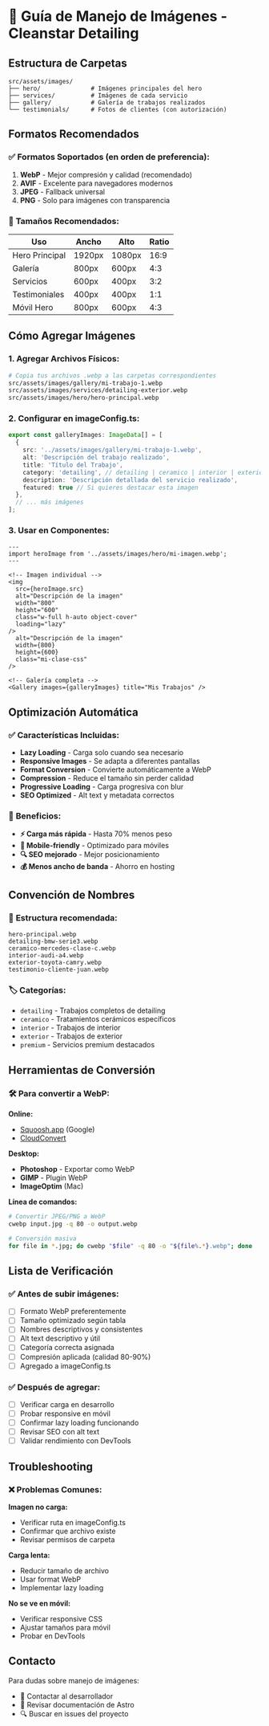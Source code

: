 # 📸 Guía de Manejo de Imágenes - Cleanstar Detailing

## Estructura de Carpetas

```
src/assets/images/
├── hero/              # Imágenes principales del hero
├── services/          # Imágenes de cada servicio
├── gallery/           # Galería de trabajos realizados
└── testimonials/      # Fotos de clientes (con autorización)
```

## Formatos Recomendados

### ✅ **Formatos Soportados (en orden de preferencia):**
1. **WebP** - Mejor compresión y calidad (recomendado)
2. **AVIF** - Excelente para navegadores modernos
3. **JPEG** - Fallback universal
4. **PNG** - Solo para imágenes con transparencia

### 📏 **Tamaños Recomendados:**

| Uso | Ancho | Alto | Ratio |
|-----|-------|------|-------|
| Hero Principal | 1920px | 1080px | 16:9 |
| Galería | 800px | 600px | 4:3 |
| Servicios | 600px | 400px | 3:2 |
| Testimoniales | 400px | 400px | 1:1 |
| Móvil Hero | 800px | 600px | 4:3 |

## Cómo Agregar Imágenes

### 1. **Agregar Archivos Físicos:**
```bash
# Copia tus archivos .webp a las carpetas correspondientes
src/assets/images/gallery/mi-trabajo-1.webp
src/assets/images/services/detailing-exterior.webp
src/assets/images/hero/hero-principal.webp
```

### 2. **Configurar en imageConfig.ts:**
```typescript
export const galleryImages: ImageData[] = [
  {
    src: '../assets/images/gallery/mi-trabajo-1.webp',
    alt: 'Descripción del trabajo realizado',
    title: 'Título del Trabajo',
    category: 'detailing', // detailing | ceramico | interior | exterior | premium
    description: 'Descripción detallada del servicio realizado',
    featured: true // Si quieres destacar esta imagen
  },
  // ... más imágenes
];
```

### 3. **Usar en Componentes:**
```astro
---
import heroImage from '../assets/images/hero/mi-imagen.webp';
---

<!-- Imagen individual -->
<img
  src={heroImage.src}
  alt="Descripción de la imagen"
  width="800"
  height="600"
  class="w-full h-auto object-cover"
  loading="lazy"
/>
  alt="Descripción de la imagen"
  width={800}
  height={600}
  class="mi-clase-css"
/>

<!-- Galería completa -->
<Gallery images={galleryImages} title="Mis Trabajos" />
```

## Optimización Automática

### ✅ **Características Incluidas:**
- **Lazy Loading** - Carga solo cuando sea necesario
- **Responsive Images** - Se adapta a diferentes pantallas  
- **Format Conversion** - Convierte automáticamente a WebP
- **Compression** - Reduce el tamaño sin perder calidad
- **Progressive Loading** - Carga progresiva con blur
- **SEO Optimized** - Alt text y metadata correctos

### 🎯 **Beneficios:**
- **⚡ Carga más rápida** - Hasta 70% menos peso
- **📱 Mobile-friendly** - Optimizado para móviles
- **🔍 SEO mejorado** - Mejor posicionamiento
- **💰 Menos ancho de banda** - Ahorro en hosting

## Convención de Nombres

### 📝 **Estructura recomendada:**
```
hero-principal.webp
detailing-bmw-serie3.webp
ceramico-mercedes-clase-c.webp
interior-audi-a4.webp
exterior-toyota-camry.webp
testimonio-cliente-juan.webp
```

### 🏷️ **Categorías:**
- `detailing` - Trabajos completos de detailing
- `ceramico` - Tratamientos cerámicos específicos
- `interior` - Trabajos de interior
- `exterior` - Trabajos de exterior
- `premium` - Servicios premium destacados

## Herramientas de Conversión

### 🛠️ **Para convertir a WebP:**

**Online:**
- [Squoosh.app](https://squoosh.app/) (Google)
- [CloudConvert](https://cloudconvert.com/)

**Desktop:**
- **Photoshop** - Exportar como WebP
- **GIMP** - Plugin WebP
- **ImageOptim** (Mac)

**Línea de comandos:**
```bash
# Convertir JPEG/PNG a WebP
cwebp input.jpg -q 80 -o output.webp

# Conversión masiva
for file in *.jpg; do cwebp "$file" -q 80 -o "${file%.*}.webp"; done
```

## Lista de Verificación

### ✅ **Antes de subir imágenes:**
- [ ] Formato WebP preferentemente
- [ ] Tamaño optimizado según tabla
- [ ] Nombres descriptivos y consistentes
- [ ] Alt text descriptivo y útil
- [ ] Categoría correcta asignada
- [ ] Compresión aplicada (calidad 80-90%)
- [ ] Agregado a imageConfig.ts

### ✅ **Después de agregar:**
- [ ] Verificar carga en desarrollo
- [ ] Probar responsive en móvil
- [ ] Confirmar lazy loading funcionando
- [ ] Revisar SEO con alt text
- [ ] Validar rendimiento con DevTools

## Troubleshooting

### ❌ **Problemas Comunes:**

**Imagen no carga:**
- Verificar ruta en imageConfig.ts
- Confirmar que archivo existe
- Revisar permisos de carpeta

**Carga lenta:**
- Reducir tamaño de archivo
- Usar format WebP
- Implementar lazy loading

**No se ve en móvil:**
- Verificar responsive CSS
- Ajustar tamaños para móvil
- Probar en DevTools

## Contacto

Para dudas sobre manejo de imágenes:
- 📧 Contactar al desarrollador
- 📖 Revisar documentación de Astro
- 🔍 Buscar en issues del proyecto
